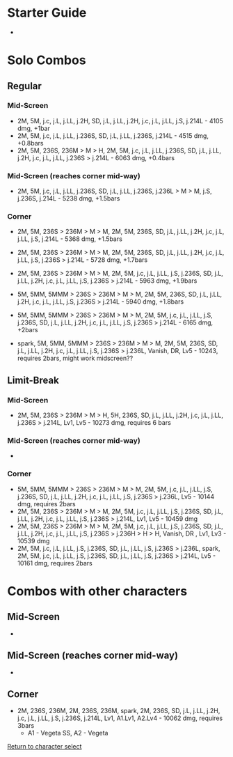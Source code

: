 # Starter Guide

- 

# Solo Combos  

## Regular

### Mid-Screen

- 2M, 5M, j.c, j.L, j.LL, j.2H, SD, j.L, j.LL, j.2H, j.c, j.L, j.LL, j.S, j.214L - 4105 dmg, +1bar
- 2M, 5M, j.c, j.L, j.LL, j.236S, SD, j.L, j.LL, j.236S, j.214L - 4515 dmg, +0.8bars
- 2M, 5M, 236S, 236M > M > H, 2M, 5M, j.c, j.L, j.LL, j.236S, SD, j.L, j.LL, j.2H, j.c, j.L, j.LL, j.236S > j.214L - 6063 dmg, +0.4bars

### Mid-Screen (reaches corner mid-way)

- 2M, 5M, j.c, j.L, j.LL, j.236S, SD, j.L, j.LL, j.236S, j.236L > M > M, j.S, j.236S, j.214L - 5238 dmg, +1.5bars 

### Corner

- 2M, 5M, 236S > 236M > M > M, 2M, 5M, 236S, SD, j.L, j.LL, j.2H, j.c, j.L, j.LL, j.S, j.214L - 5368 dmg, +1.5bars
- 2M, 5M, 236S > 236M > M > M, 2M, 5M, 236S, SD, j.L, j.LL, j.2H, j.c, j.L, j.LL, j.S, j.236S > j.214L - 5728 dmg, +1.7bars
- 2M, 5M, 236S > 236M > M > M, 2M, 5M, j.c, j.L, j.LL, j.S, j.236S, SD, j.L, j.LL, j.2H, j.c, j.L, j.LL, j.S, j.236S > j.214L - 5963 dmg, +1.9bars
- 5M, 5MM, 5MMM > 236S > 236M > M > M, 2M, 5M, 236S, SD, j.L, j.LL, j.2H, j.c, j.L, j.LL, j.S, j.236S > j.214L - 5940 dmg, +1.8bars
- 5M, 5MM, 5MMM > 236S > 236M > M > M, 2M, 5M, j.c, j.L, j.LL, j.S, j.236S, SD, j.L, j.LL, j.2H, j.c, j.L, j.LL, j.S, j.236S > j.214L - 6165 dmg, +2bars


- spark, 5M, 5MM, 5MMM > 236S > 236M > M > M, 2M, 5M, 236S, SD, j.L, j.LL, j.2H, j.c, j.L, j.LL, j.S, j.236S > j.236L, Vanish, DR, Lv5 - 10243, requires 2bars, might work midscreen??

## Limit-Break

### Mid-Screen

- 2M, 5M, 236S > 236M > M > H, 5H, 236S, SD, j.L, j.LL, j.2H, j.c, j.L, j.LL, j.236S > j.214L, Lv1, Lv5 - 10273 dmg, requires 6 bars

### Mid-Screen (reaches corner mid-way)

- 

### Corner

- 5M, 5MM, 5MMM > 236S > 236M > M > M, 2M, 5M, j.c, j.L, j.LL, j.S, j.236S, SD, j.L, j.LL, j.2H, j.c, j.L, j.LL, j.S, j.236S > j.236L, Lv5 - 10144 dmg, requires 2bars
- 2M, 5M, 236S > 236M > M > M, 2M, 5M, j.c, j.L, j.LL, j.S, j.236S, SD, j.L, j.LL, j.2H, j.c, j.L, j.LL, j.S, j.236S > j.214L, Lv1, Lv5 - 10459 dmg
- 2M, 5M, 236S > 236M > M > M, 2M, 5M, j.c, j.L, j.LL, j.S, j.236S, SD, j.L, j.LL, j.2H, j.c, j.L, j.LL, j.S, j.236S > j.236H > H > H, Vanish, DR , Lv1, Lv3 - 10539 dmg
- 2M, 5M, j.c, j.L, j.LL, j.S, j.236S, SD, j.L, j.LL, j.S, j.236S > j.236L, spark, 2M, 5M, j.c, j.L, j.LL, j.S, j.236S, SD, j.L, j.LL, j.S, j.236S > j.214L, Lv5 - 10161 dmg, requires 2bars


# Combos with other characters

## Mid-Screen

- 

## Mid-Screen (reaches corner mid-way)

- 

## Corner

- 2M, 236S, 236M, 2M, 236S, 236M, spark, 2M, 236S, SD, j.L, j.LL, j.2H, j.c, j.L, j.LL, j.S, j.236S, j.214L, Lv1, A1.Lv1, A2.Lv4 - 10062 dmg, requires 3bars
  - A1 - Vegeta SS, A2 - Vegeta


[Return to character select](./index.md)  
